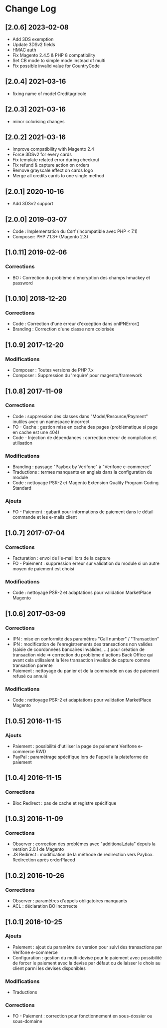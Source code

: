 # Change Log
## [2.0.6] 2023-02-08
- Add 3DS exemption
- Update 3DSv2 fields
- HMAC auth
- Fix Magento 2.4.5 & PHP 8 compatibility
- Set CB mode to simple mode instead of multi
- Fix possible invalid value for CountryCode

## [2.0.4] 2021-03-16
- fixing name of model Creditagricole

## [2.0.3] 2021-03-16
- minor colorising changes

## [2.0.2] 2021-03-16

- Improve compatibility with Magento 2.4
- Force 3DSv2 for every cards
- Fix template related error during checkout
- Fix refund & capture action on orders
- Remove grayscale effect on cards logo
- Merge all credits cards to one single method

## [2.0.1] 2020-10-16

- Add 3DSv2 support

## [2.0.0] 2019-03-07

- Code : Implementation du Csrf (incompatible avec PHP < 7.1)
- Composer: PHP 7.1.3+ (Magento 2.3)

## [1.0.11] 2019-02-06

### Corrections
- BO : Correction du problème d'encryption des champs hmackey et password

## [1.0.10] 2018-12-20

### Corrections
- Code : Correction d'une erreur d'exception dans onIPNError()
- Branding : Correction d'une classe nom colorisée

## [1.0.9] 2017-12-20

### Modifications
- Composer : Toutes versions de PHP 7.x
- Composer : Suppression du 'require' pour magento/framework

## [1.0.8] 2017-11-09

### Corrections
- Code : suppression des classes dans "Model/Resource/Payment" inutiles avec un namespace incorrect
- FO - Cache : gestion mise en cache des pages (problématique si page en cache est une 404)
- Code - Injection de dépendances : correction erreur de compilation et utilisation

### Modifications
- Branding : passage "Paybox by Verifone" à "Verifone e-commerce"
- Traductions : termes manquants en anglais dans la configuration du module
- Code : nettoyage PSR-2 et Magento Extension Quality Program Coding Standard

### Ajouts
- FO - Paiement : gabarit pour informations de paiement dans le détail commande et les e-mails client

## [1.0.7] 2017-07-04

### Corrections
- Facturation : envoi de l'e-mail lors de la capture
- FO - Paiement : suppression erreur sur validation du module si un autre moyen de paiement est choisi

### Modifications
- Code : nettoyage PSR-2 et adaptations pour validation MarketPlace Magento

## [1.0.6] 2017-03-09

### Corrections
- IPN : mise en conformité des paramètres "Call number" / "Transaction"
- IPN : modification de l'enregistrements des transactions non valides (saisie de coordonnées bancaires invalides, ...) pour création de transaction vide => correction du problème d'actions Back Office qui avant cela utilisaient la 1ère transaction invalide de capture comme transaction parente
- Paiement : nettoyage du panier et de la commande en cas de paiement refusé ou annulé

### Modifications
- Code : nettoyage PSR-2 et adaptations pour validation MarketPlace Magento

## [1.0.5] 2016-11-15

### Ajouts
- Paiement : possibilité d'utiliser la page de paiement Verifone e-commerce RWD
- PayPal : paramétrage spécifique lors de l'appel à la plateforme de paiement

## [1.0.4] 2016-11-15

### Corrections
- Bloc Redirect : pas de cache et registre spécifique

## [1.0.3] 2016-11-09

### Corrections
- Observer : correction des problèmes avec "additional_data" depuis la version 2.0.1 de Magento
- JS Redirect :  modification de la méthode de redirection vers Paybox. Redirection après orderPlaced

## [1.0.2] 2016-10-26

### Corrections
- Observer : paramètres d'appels obligatoires manquants
- ACL : déclaration BO incorrecte

## [1.0.1] 2016-10-25

### Ajouts
- Paiement : ajout du paramètre de version pour suivi des transactions par Verifone e-commerce
- Configuration : gestion du multi-devise pour le paiement avec possibilité de forcer le paiement avec la devise par défaut ou de laisser le choix au client parmi les devises disponibles

### Modifications
- Traductions

### Corrections
- FO - Paiement : correction pour fonctionnement en sous-dossier ou sous-domaine
